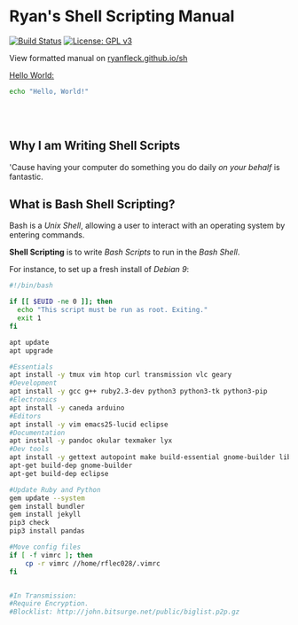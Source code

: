# Ryan's Shell Scripting Manual

  [![Build Status](https://travis-ci.org/RyanFleck/Projects.svg?branch=master)](https://travis-ci.org/RyanFleck/Projects)  [![License: GPL v3](https://img.shields.io/badge/License-GPL%20v3-blue.svg)](https://www.gnu.org/licenses/gpl-3.0)

  View formatted manual on [ryanfleck.github.io/sh](https://ryanfleck.github.io/sh)
  

[Hello World:](http://www.catb.org/jargon/html/H/hello-world.html)
```bash
echo "Hello, World!"
```

<br />



<br />

## Why I am Writing Shell Scripts
'Cause having your computer do something you do daily *on your behalf* is fantastic.

## What is Bash Shell Scripting?

Bash is a *Unix Shell*, allowing a user to interact with an operating system by entering commands.

**Shell Scripting** is to write *Bash Scripts* to run in the *Bash Shell*.

For instance, to set up a fresh install of *Debian 9*:

```bash
#!/bin/bash

if [[ $EUID -ne 0 ]]; then
  echo "This script must be run as root. Exiting."
  exit 1
fi

apt update
apt upgrade

#Essentials
apt install -y tmux vim htop curl transmission vlc geary
#Development
apt install -y gcc g++ ruby2.3-dev python3 python3-tk python3-pip
#Electronics
apt install -y caneda arduino
#Editors
apt install -y vim emacs25-lucid eclipse
#Documentation
apt install -y pandoc okular texmaker lyx
#Dev tools
apt install -y gettext autopoint make build-essential gnome-builder libtool-bin
apt-get build-dep gnome-builder
apt-get build-dep eclipse

#Update Ruby and Python
gem update --system
gem install bundler
gem install jekyll
pip3 check
pip3 install pandas

#Move config files
if [ -f vimrc ]; then
	cp -r vimrc //home/rflec028/.vimrc
fi


#In Transmission:
#Require Encryption.
#Blocklist: http://john.bitsurge.net/public/biglist.p2p.gz
```
